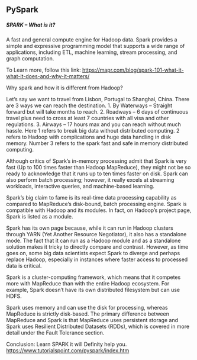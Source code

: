 ## PySpark

##### SPARK – What is it?  

A fast and general compute engine for Hadoop data. Spark provides a simple and expressive programming model that supports a wide range of applications, including ETL, machine learning, stream processing, and graph computation.  

To Learn more, follow this link: https://mapr.com/blog/spark-101-what-it-what-it-does-and-why-it-matters/ 

Why spark and how it is different from Hadoop?  

Let’s say we want to travel from Lisbon, Portugal to Shanghai, China. There are 3 ways we can reach the destination. 1. By Waterways – Straight forward but will take months to reach. 2. Roadways – 6 days of continuous travel plus need to cross at least 7 countries with all visa and other regulations. 3. Airways – 17 hours max and you can reach without much hassle. Here 1 refers to break big data without distributed computing. 2 refers to Hadoop with complications and huge data handling in disk memory. Number 3 refers to the spark fast and safe in memory distributed computing.  

Although critics of Spark’s in-memory processing admit that Spark is very fast (Up to 100 times faster than Hadoop MapReduce), they might not be so ready to acknowledge that it runs up to ten times faster on disk. Spark can also perform batch processing; however, it really excels at streaming workloads, interactive queries, and machine-based learning. 

Spark’s big claim to fame is its real-time data processing capability as compared to MapReduce’s disk-bound, batch processing engine. Spark is compatible with Hadoop and its modules. In fact, on Hadoop’s project page, Spark is listed as a module. 

Spark has its own page because, while it can run in Hadoop clusters through YARN (Yet Another Resource Negotiator), it also has a standalone mode. The fact that it can run as a Hadoop module and as a standalone solution makes it tricky to directly compare and contrast. However, as time goes on, some big data scientists expect Spark to diverge and perhaps replace Hadoop, especially in instances where faster access to processed data is critical. 

Spark is a cluster-computing framework, which means that it competes more with MapReduce than with the entire Hadoop ecosystem. For example, Spark doesn’t have its own distributed filesystem but can use HDFS. 

Spark uses memory and can use the disk for processing, whereas MapReduce is strictly disk-based. The primary difference between MapReduce and Spark is that MapReduce uses persistent storage and Spark uses Resilient Distributed Datasets (RDDs), which is covered in more detail under the Fault Tolerance section. 

Conclusion: Learn SPARK it will Definity help you. https://www.tutorialspoint.com/pyspark/index.htm 

